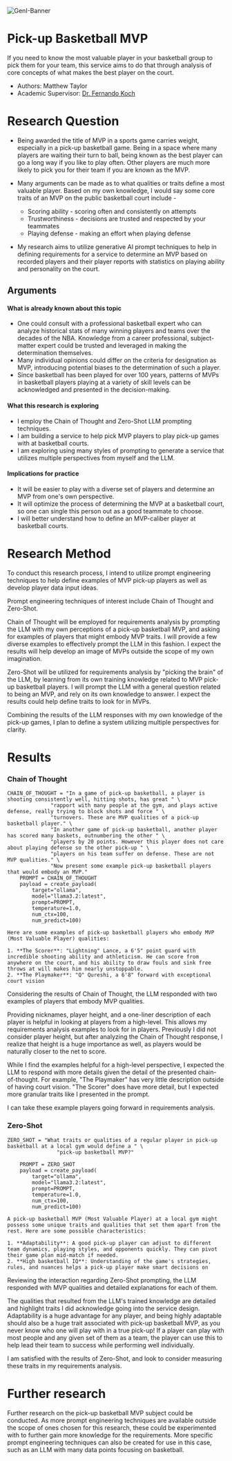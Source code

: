 ![GenI-Banner](https://github.com/genilab-fau/genial-fau.github.io/blob/8f1a2d3523f879e1082918c7bba19553cb6e7212/images/geni-lab-banner.png?raw=true)

# Pick-up Basketball MVP

If you need to know the most valuable player in your basketball group to pick them for your team, this service aims to do that through analysis of core concepts of what makes the best player on the court.

* Authors: Matthew Taylor
* Academic Supervisor: [Dr. Fernando Koch](http://www.fernandokoch.me)

  
# Research Question 

* Being awarded the title of MVP in a sports game carries weight, especially in a pick-up basketball game. Being in a space where many players are waiting their turn to ball, being known as the best player can go a long way if you like to play often. Other players are much more likely to pick you for their team if you are known as the MVP.

* Many arguments can be made as to what qualities or traits define a most valuable player. Based on my own knowledge, I would say some core traits of an MVP on the public basketball court include -
  * Scoring ability - scoring often and consistently on attempts
  * Trustworthiness - decisions are trusted and respected by your teammates
  * Playing defense - making an effort when playing defense 

* My research aims to utilize generative AI prompt techniques to help in defining requirements for a service to determine an MVP based on recorded players and their player reports with statistics on playing ability and personality on the court. 

## Arguments

#### What is already known about this topic

* One could consult with a professional basketball expert who can analyze historical stats of many winning players and teams over the decades of the NBA. Knowledge from a career professional, subject-matter expert could be trusted and leveraged in making the determination themselves.
* Many individual opinions could differ on the criteria for designation as MVP, introducing potential biases to the determination of such a player. 
* Since basketball has been played for over 100 years, patterns of MVPs in basketball players playing at a variety of skill levels can be acknowledged and presented in the decision-making.

#### What this research is exploring

* I employ the Chain of Thought and Zero-Shot LLM prompting techniques.
* I am building a service to help pick MVP players to play pick-up games with at basketball courts.
* I am exploring using many styles of prompting to generate a service that utilizes multiple perspectives from myself and the LLM.

#### Implications for practice

<!-- Free-format; use the topics that are applicable to your exploration  -->

* It will be easier to play with a diverse set of players and determine an MVP from one's own perspective.
* It will optimize the process of determining the MVP at a basketball court, so one can single this person out as a good teammate to choose.
* I will better understand how to define an MVP-caliber player at basketball courts.

# Research Method

To conduct this research process, I intend to utilize prompt engineering techniques to help define examples of MVP pick-up 
players as well as develop player data input ideas.

Prompt engineering techniques of interest include Chain of Thought and Zero-Shot.

Chain of Thought will be employed for requirements analysis by prompting the LLM with my own perceptions of a pick-up basketball MVP, 
and asking for examples of players that might embody MVP traits. I will provide a few diverse examples to effectively prompt the LLM in this fashion.
I expect the results will help develop an image of MVPs outside the scope of my own imagination.

Zero-Shot will be utilized for requirements analysis by "picking the brain" of the LLM, by learning from its own training knowledge 
related to MVP pick-up basketball players. I will prompt the LLM with a general question related to being an MVP, and rely on its own knowledge to answer.
I expect the results could help define traits to look for in MVPs.

Combining the results of the LLM responses with my own knowledge of the pick-up games, I plan to define a system utilizing multiple perspectives for clarity.

# Results

### Chain of Thought
```
CHAIN_OF_THOUGHT = "In a game of pick-up basketball, a player is shooting consistently well, hitting shots, has great " \
              "rapport with many people at the gym, and plays active defense, really trying to block shots and force " \
              "turnovers. These are MVP qualities of a pick-up basketball player." \
              "In another game of pick-up basketball, another player has scored many baskets, outnumbering the other " \
              "players by 20 points. However this player does not care about playing defense so the other pick-up " \
              "players on his team suffer on defense. These are not MVP qualities." \
              "Now present some example pick-up basketball players that would embody an MVP."
    PROMPT = CHAIN_OF_THOUGHT
    payload = create_payload(
        target="ollama",
        model="llama3.2:latest",
        prompt=PROMPT,
        temperature=1.0,
        num_ctx=100,
        num_predict=100)
```
```
Here are some examples of pick-up basketball players who embody MVP (Most Valuable Player) qualities:

1. **The Scorer**: "Lightning" Lance, a 6'5" point guard with incredible shooting ability and athleticism. He can score from anywhere on the court, and his ability to draw fouls and sink free throws at will makes him nearly unstoppable.
2. **The Playmaker**: "Q" Qureshi, a 6'8" forward with exceptional court vision
```

Considering the results of Chain of Thought, the LLM responded with two examples of players that embody MVP qualities.

Providing nicknames, player height, and a one-liner description of each player is helpful in looking at players from a high-level.
This allows my requirements analysis examples to look for in players. Previously I did not consider player height, but after 
analyzing the Chain of Thought response, I realize that height is a huge importance as well, as players would be naturally closer to the net to score.

While I find the examples helpful for a high-level perspective, I expected the LLM to respond with more details given the detail of the presented chain-of-thought.
For example, "The Playmaker" has very little description outside of having court vision.
"The Scorer" does have more detail, but I expected more granular traits like I presented in the prompt.

I can take these example players going forward in requirements analysis.

### Zero-Shot

```
ZERO_SHOT = "What traits or qualities of a regular player in pick-up basketball at a local gym would define a " \
                "pick-up basketball MVP?"

    PROMPT = ZERO_SHOT
    payload = create_payload(
        target="ollama",
        model="llama3.2:latest",
        prompt=PROMPT,
        temperature=1.0,
        num_ctx=100,
        num_predict=100)
```

```
A pick-up basketball MVP (Most Valuable Player) at a local gym might possess some unique traits and qualities that set them apart from the rest. Here are some possible characteristics:

1. **Adaptability**: A good pick-up player can adjust to different team dynamics, playing styles, and opponents quickly. They can pivot their game plan mid-match if needed.
2. **High basketball IQ**: Understanding of the game's strategies, rules, and nuances helps a pick-up player make smart decisions on
```

Reviewing the interaction regarding Zero-Shot prompting, the LLM responded with MVP qualities and detailed explanations for each of them.

The qualities that resulted from the LLM's trained knowledge are detailed and highlight traits I did acknowledge going into the service design.
Adaptability is a huge advantage for any player, and being highly adaptable should also be a huge trait associated with pick-up basketball MVP, 
as you never know who one will play with in a true pick-up!
If a player can play with most people and any given set of them as a team, the player can use this to help lead their team to success while performing well individually.

I am satisfied with the results of Zero-Shot, and look to consider measuring these traits in my requirements analysis.


# Further research

Further research on the pick-up basketball MVP subject could be conducted. As more prompt engineering techniques are available outside 
the scope of ones chosen for this research, these could be experimented with to further gain more knowledge for the requirements. 
More specific prompt engineering techniques can also be created for use in this case, such as an LLM with many data points focusing on basketball.
